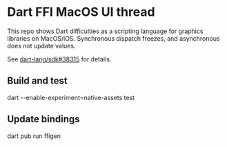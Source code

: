 # Dart FFI MacOS UI thread

This repo shows Dart difficulties as a scripting language for graphics libraries on MacOS/iOS. Synchronous dispatch freezes, and asynchronous does not update values.

See [dart-lang/sdk#38315](https://github.com/dart-lang/sdk/issues/38315) for details.

## Build and test
dart --enable-experiment=native-assets test

## Update bindings
dart pub run ffigen
